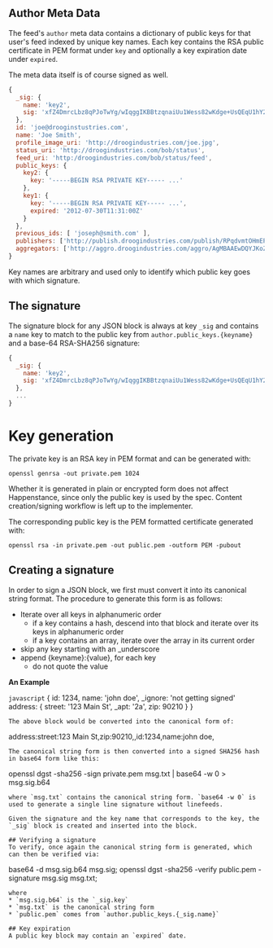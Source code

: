 ## Author Meta Data
The feed's `author` meta data contains a dictionary of public keys for that user's feed indexed by unique key names. Each key contains the RSA public certificate in PEM format under `key` and optionally a key expiration date under `expired`.

The meta data itself is of course signed as well.

```javascript
{
  _sig: {
    name: 'key2',
    sig: 'xfZ4DmrcLbz8qPJoTwYg/wIqggIKBBtzqnaiUu1Wess82wKdge+UsQEqU1hY2/0OrzgtUnzgn8nSWWPJtd6qtKbOTkPQqYDf2uVk6WTHYjwpysHmMj8fzrMkpE0ZPkPD8N7kEn1Rmt85CeXMDjYDN14H3Ep4iRNc7qxeNSR7xH8='
  },
  id: 'joe@drooginstustries.com',
  name: 'Joe Smith',
  profile_image_uri: 'http://droogindustries.com/joe.jpg',
  status_uri: 'http://droogindustries.com/bob/status',
  feed_uri: 'http:/droogindustries.com/bob/status/feed',
  public_keys: {
    key2: {
      key: '-----BEGIN RSA PRIVATE KEY----- ...'
    },
    key1: {
      key: '-----BEGIN RSA PRIVATE KEY----- ...',
      expired: '2012-07-30T11:31:00Z'
    }
  },
  previous_ids: [ 'joseph@smith.com' ],
  publishers: ['http://publish.droogindustries.com/publish/RPqdvmtOHmEPbJ+kX'],
  aggregators: ['http://aggro.droogindustries.com/aggro/AgMBAAEwDQYJKoZIhvcNA']
}
```
Key names are arbitrary and used only to identify which public key goes with which signature.

## The signature
The signature block for any JSON block is always at key `_sig` and contains a `name` key to match to the public key from `author.public_keys.{keyname}` and a base-64 RSA-SHA256 signature:
```javascript
{
  _sig: {
    name: 'key2',
    sig: 'xfZ4DmrcLbz8qPJoTwYg/wIqggIKBBtzqnaiUu1Wess82wKdge+UsQEqU1hY2/0OrzgtUnzgn8nSWWPJtd6qtKbOTkPQqYDf2uVk6WTHYjwpysHmMj8fzrMkpE0ZPkPD8N7kEn1Rmt85CeXMDjYDN14H3Ep4iRNc7qxeNSR7xH8='
  },
  ...
}
```

# Key generation

The private key is an RSA key in PEM format and can be generated with:
```
openssl genrsa -out private.pem 1024
```
Whether it is generated in plain or encrypted form does not affect Happenstance, since only the public key is used by the spec. Content creation/signing workflow is left up to the implementer.

The corresponding public key is the PEM formatted certificate generated with:
```
openssl rsa -in private.pem -out public.pem -outform PEM -pubout
```

## Creating a signature
In order to sign a JSON block, we first must convert it into its canonical string format. The procedure to generate this form is as follows:
* Iterate over all keys in alphanumeric order
  * if a key contains a hash, descend into that block and iterate over its keys in alphanumeric order
  * if a key contains an array, iterate over the array in its current order
* skip any key starting with an _underscore
* append {keyname}:{value}, for each key
  * do not quote the value

**An Example**

```javascript```
{
  id: 1234,
  name: 'john doe',
  _ignore: 'not getting signed'
  address: {
    street: '123 Main St',
    _apt: '2a',
    zip: 90210
  }
}
```
The above block would be converted into the canonical form of:
```
address:street:123 Main St,zip:90210,,id:1234,name:john doe,
```
The canonical string form is then converted into a signed SHA256 hash in base64 form like this:
```
openssl dgst -sha256 -sign private.pem msg.txt | base64 -w 0 > msg.sig.b64
```
where `msg.txt` contains the canonical string form. `base64 -w 0` is used to generate a single line signature without linefeeds.

Given the signature and the key name that corresponds to the key, the `_sig` block is created and inserted into the block.

## Verifying a signature
To verify, once again the canonical string form is generated, which can then be verified via:
```
base64 -d msg.sig.b64 msg.sig;
openssl dgst -sha256 -verify public.pem -signature msg.sig msg.txt;
```
where
* `msg.sig.b64` is the `_sig.key`
* `msg.txt` is the canonical string form
* `public.pem` comes from `author.public_keys.{_sig.name}`

## Key expiration
A public key block may contain an `expired` date.